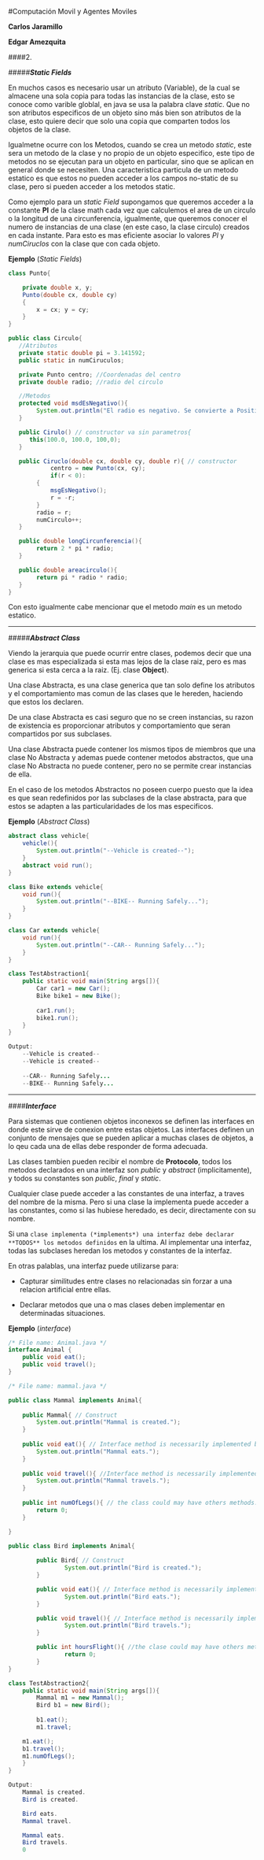 #Computación Movil y Agentes Moviles

**Carlos Jaramillo**

**Edgar Amezquita**

####2.

#####__*Static Fields*__

En muchos casos es necesario usar un atributo (Variable), de la cual se almacene una sola copia para todas las instancias de la clase, esto se conoce como varible globlal, en java se usa la palabra clave *static*. Que no son atributos especificos de un objeto sino más bien son atributos de la clase, esto quiere decir que solo una copia que comparten todos los objetos de la clase.

Igualmetne ocurre con los Metodos, cuando se crea un metodo *static*, este sera un metodo de la clase y no propio de un objeto especifico, este tipo de metodos no se ejecutan para un objeto en particular, sino que se aplican en general donde se necesiten. Una caracteristica particula de un metodo estatico es que estos no pueden acceder a los campos no-static de su clase, pero si pueden acceder a los metodos static.

Como ejemplo para un *static Field* supongamos que queremos acceder a la constante **PI** de la clase math cada vez que calculemos el area de un circulo o la longitud de una circunferencia, igualmente, que queremos conocer el numero de instancias de una clase (en este caso, la clase circulo) creados en cada instante. Para esto es mas eficiente asociar lo valores *PI* y *numCiruclos* con la clase que con cada objeto.

**Ejemplo** (*Static Fields*)
```java
class Punto{

	private double x, y;
	Punto(double cx, double cy)
	{
		x = cx; y = cy;
	}
}

public class Circulo{
   //Atributos
   private static double pi = 3.141592;
   public static in numCiruculos;

   private Punto centro; //Coordenadas del centro
   private double radio; //radio del circulo

   //Metodos
   protected void msdEsNegativo(){
       	System.out.println("El radio es negativo. Se convierte a Positivo.");
   }

   public Cirulo() // constructor va sin parametros{
      this(100.0, 100.0, 100,0);
   }

   public Ciruclo(double cx, double cy, double r){ // constructor
        	centro = new Punto(cx, cy);
        	if(r < 0):
       	{
      		msgEsNegativo();
       		r = -r;
       	}
       	radio = r;
       	numCirculo++;
   }

   public double longCircunferencia(){
       	return 2 * pi * radio;
   }

   public double areacirculo(){
       	return pi * radio * radio;
   }
}	
```
Con esto igualmente cabe mencionar que el metodo *main* es un metodo estatico.

* * *


#####__*Abstract Class*__

Viendo la jerarquia que puede ocurrir entre clases, podemos decir que una clase es mas especializada si esta mas lejos de la clase raiz, pero es mas generica si esta cerca a la raiz. (Ej. clase **Object**).

Una clase Abstracta, es una clase generica que tan solo define los atributos y el comportamiento mas comun de las clases que le hereden, haciendo que estos los declaren.

De una clase Abstracta es casi seguro que no se creen instancias, su razon de existencia es proporcionar atributos y comportamiento que seran compartidos por sus subclases.

Una clase Abstracta puede contener los mismos tipos de miembros que una clase No Abstracta y ademas puede contener metodos abstractos, que una clase No Abstracta no puede contener, pero no se permite crear instancias de ella.

En el caso de los metodos Abstractos no poseen cuerpo puesto que la idea es que sean redefinidos por las subclases de la clase abstracta, para que estos se adapten a las particularidades de los mas especificos.

__Ejemplo__ (*Abstract Class*)

```java
abstract class vehicle{
    vehicle(){
        System.out.println("--Vehicle is created--");
    }
    abstract void run();    
}

class Bike extends vehicle{
    void run(){
        System.out.println("--BIKE-- Running Safely...");
    }
}

class Car extends vehicle{
    void run(){
        System.out.println("--CAR-- Running Safely...");
    }
}

class TestAbstraction1{
    public static void main(String args[]){
        Car car1 = new Car();
        Bike bike1 = new Bike();
        
        car1.run();
        bike1.run();  
    }  
} 

```

```java
Output:
    --Vehicle is created--
    --Vehicle is created--
    
    --CAR-- Running Safely...
    --BIKE-- Running Safely...
```
* * *
####__*Interface*__

Para sistemas que contienen objetos  inconexos se definen las interfaces en donde este sirve de conexion entre estas objetos. Las interfaces definen un conjunto de mensajes que se pueden aplicar a muchas clases de objetos, a lo qeu cada una de ellas debe responder de forma adecuada. 

Las clases tambien pueden recibir el nombre de **Protocolo**, todos los metodos declarados en una interfaz son *public* y *abstract* (implicitamente), y todos su constantes son *public*, *final* y *static*.

Cualquier clase puede acceder a las constantes de una interfaz, a traves del nombre de la misma. Pero si una clase la implementa puede acceder a las constantes, como si las hubiese heredado, es decir, directamente con su nombre.

Si una `clase implementa (*implements*) una interfaz debe declarar **TODOS** los metodos definidos` en la ultima. Al implementar una interfaz, todas las subclases heredan los metodos y constantes de la interfaz.

En otras palablas, una interfaz puede utilizarse para:
- Capturar similitudes entre clases no relacionadas sin forzar a una relacion artificial entre ellas.

- Declarar metodos que una o mas clases deben implementar en determinadas situaciones.

__Ejemplo__ (*interface*)

```java
/* File name: Animal.java */
interface Animal {
	public void eat();
	public void travel();
}
```
```java
/* File name: mammal.java */

public class Mammal implements Animal{
	
	public Mammal{ // Construct
		System.out.println("Mammal is created.");
	}
	
	public void eat(){ // Interface method is necessarily implemented by the class.
		System.out.println("Mammal eats.");
	}
	
	public void travel(){ //Interface method is necessarily implemented by the class.
		System.out.println("Mammal travels.");
	}
	
	public int numOfLegs(){ // the class could may have others methods.
		return 0;
	}

}

public class Bird implements Animal{
        
        public Bird{ // Construct
                System.out.println("Bird is created.");
        }

        public void eat(){ // Interface method is necessarily implemented by the class.
                System.out.println("Bird eats.");
        }

        public void travel(){ // Interface method is necessarily implemented by the class.
                System.out.println("Bird travels.");
        }

        public int hoursFlight(){ //the clase could may have others methods. 
                return 0;
        }
}

class TestAbstraction2{
    public static void main(String args[]){
        Mammal m1 = new Mammal();
        Bird b1 = new Bird();
        
        b1.eat();
        m1.travel;

	m1.eat();
	b1.travel();
	m1.numOfLegs();  
    }
}

```
```java
Output:
	Mammal is created.
	Bird is created.	

	Bird eats.
	Mammal travel.

	Mammal eats.
	Bird travels.
	0
```

